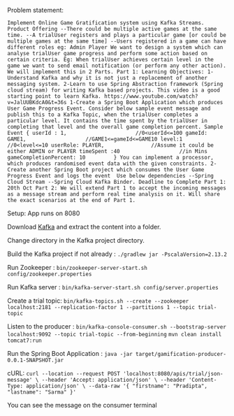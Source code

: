 Problem statement:

`Implement Online Game Gratification system using Kafka Streams.
Product Offering
--There could be multiple active games at the same time.
--A trialUser registers and plays a particular game [or could be multiple games at the same time]
--Users registered in a game can have different roles eg: Admin Player
We want to design a system which can analyse trialUser game progress and perform some action based on certain criteria.
Eg: When trialUser achieves certain level in the game we want to send email notification (or perform any other action).
We will implement this in 2 Parts.
Part 1:
Learning Objectives:
1-Understand Kafka and why it is not just a replacement of another messaging system.
2-Learn to use Spring Abstraction framework (Spring cloud stream) for writing Kafka based projects.
This video is a good starting point to learn Kafka.
https://www.youtube.com/watch?v=JalUUBKdcA0&t=36s
1-Create a Spring Boot Application which produces User Game Progress Event.
Consider below sample event message and publish this to a Kafka Topic, when the trialUser completes a particular level.
It contains the time spent by the trialUser in completing that level and the overall game completion percent.
Sample Event
{
	userId : 1,                      //0<userId<=100
	gameId: GAME1,                   //GAME1<=gameId<=GAME10
	level:1                          //0<level<=10
	userRole: PLAYER,    			//Assume it could be either ADMIN or PLAYER
	timeSpent :40       			//in Mins 
	gameCompletionPercent: 10        
}
You can implement a processor, which produces randomised event data with the given constraints.
2-Create another Spring Boot project which consumes the User Game Progress Event and logs the event 
Use below dependencies
--Spring Cloud Stream
--Spring Cloud Kafka Binder.
Deadline to Complete Part 1: 20th Oct
Part 2:
We will extend Part 1 to accept the incoming messages as a message stream and perform real time analysis on it.
Will share the exact scenarios at the end of Part 1.`

Setup:
App runs on 8080

Download [Kafka](https://www.apache.org/dyn/closer.cgi?path=/kafka/2.6.0/kafka-2.6.0-src.tgz) and extract the content into a folder.

Change directory in the Kafka project directory.

Build the Kafka project if not already : `./gradlew jar -PscalaVersion=2.13.2`

Run Zookeeper : `bin/zookeeper-server-start.sh config/zookeeper.properties`

Run Kafka server : `bin/kafka-server-start.sh config/server.properties`

Create a trial topic: `bin/kafka-topics.sh --create --zookeeper localhost:2181 --replication-factor 1 --partitions 1 --topic trial-topic`

Listen to the producer : `bin/kafka-console-consumer.sh --bootstrap-server localhost:9092 --topic trial-topic --from-beginning`
`mvn clean install tomcat7:run`

Run the Spring Boot Application : `java -jar target/gamification-producer-0.0.1-SNAPSHOT.jar`

cURL: 
`curl --location --request POST 'localhost:8080/apis/trial/json-message' \
--header 'Accept: application/json' \
--header 'Content-Type: application/json' \
--data-raw '{
    "firstname": "Pradipta",
    "lastname": "Sarma"
}'`

You can see the message on the consumer terminal





